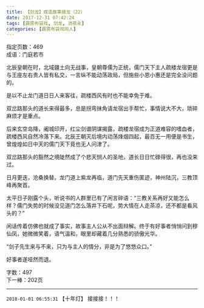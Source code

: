 ```yaml
---
title: 【剑龙】成语故事接龙（22）
date: 2017-12-31 07:42:24
tags: [霹雳布袋戏, 剑龙, 消夜永]
categories: [霹雳布袋戏同人]
---
```


<p dir="ltr"  >指定页数：469<br />成语：门庭若市<br /></p> 


<p dir="ltr"  >北辰皇朝在时，北域疆土向无战事，皇朝尊儒为正统，儒门天下主人疏楼龙宿更是与王座左右贵人皆有私交，一言纵不能动荡政局，但施些小恩小惠还是完全没问题的。</p> 
<p dir="ltr"  >是以不止龙门道日日人来客往，疏楼西风有时也不能幸免于难。</p> 
<p dir="ltr"  >双岔路那头的道长来得最多，总是拐弯抹角请龙宿出手帮忙，事情说大不大，琐碎麻烦才是重点。</p> 
<p dir="ltr"  >后来玄空岛降，阇城印开，红尘剑谱阴谋揭露，疏楼龙宿成为正道难容的嗜血者，疏楼西风自然冷落下来。北辰王朝灭后境内动荡烽烟四起，最百无一用便是书生，曾煌煌如日中天的儒门天下竟也无人问津了。</p> 
<p dir="ltr"  >双岔路那头的豁然之境陡然成了个悲天悯人的圣地，道长日日忙碌得很，再也没来过。</p> 
<p dir="ltr"  >日月更迭，沧桑换替。龙门道上紫龙再临，道门先天重伤匿迹，神州陆沉，三教顶峰再聚首。</p> 
<p dir="ltr"  >太平日子刚露个头，听说书的人群里已有了闲言碎语：“三教关系再好又能怎么样？儒门失势的时候没见道门怎么落井下石呢，势大情在人走茶凉，还不都是看风头的？”</p> 
<p dir="ltr"  >闲话传着仿佛也就成了事实，故事主人公从不出面辩解。终于有好事者悄悄问到穆仙凤，她微微笑着，语气温和，眼里却藏着几分熟悉的骄傲光华。</p> 
<p dir="ltr"  >“剑子先生来与不来，只为与主人的情分，非是为了悠悠众口。”</p> 
<p dir="ltr"  >好事者遂哑然而退。<br /></p> 
<p dir="ltr"  >字数：497<br />下一棒：202页</p>

<!-- more -->

---

`2018-01-01 06:55:31` 【十年灯】 接接接！！！
